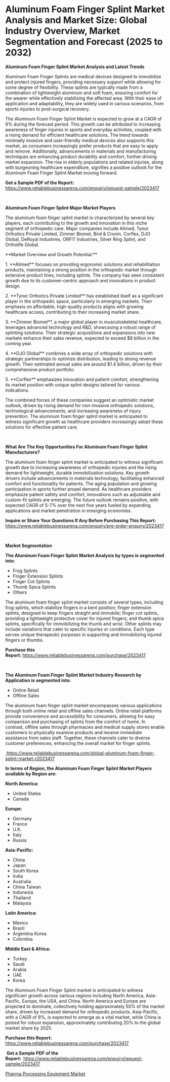 <p><h1>Aluminum Foam Finger Splint Market Analysis and Market Size: Global Industry Overview, Market Segmentation and Forecast (2025 to 2032)</h1></p><p><strong>Aluminum Foam Finger Splint Market Analysis and Latest Trends</strong></p>
<p><p>Aluminum Foam Finger Splints are medical devices designed to immobilize and protect injured fingers, providing necessary support while allowing for some degree of flexibility. These splints are typically made from a combination of lightweight aluminum and soft foam, ensuring comfort for the wearer while effectively stabilizing the affected area. With their ease of application and adaptability, they are widely used in various scenarios, from sports injuries to post-surgical recovery.</p><p>The Aluminum Foam Finger Splint Market is expected to grow at a CAGR of 9% during the forecast period. This growth can be attributed to increasing awareness of finger injuries in sports and everyday activities, coupled with a rising demand for efficient healthcare solutions. The trend towards minimally invasive and user-friendly medical devices also supports this market, as consumers increasingly prefer products that are easy to apply and remove. Additionally, advancements in materials and manufacturing techniques are enhancing product durability and comfort, further driving market expansion. The rise in elderly populations and related injuries, along with burgeoning healthcare expenditure, signifies a positive outlook for the Aluminum Foam Finger Splint Market moving forward.</p></p>
<p><strong>Get a Sample PDF of the Report:&nbsp;</strong> <a href="https://www.reliablebusinessarena.com/enquiry/request-sample/2023417?utm_campaign=3173&utm_medium=2&utm_source=Github&utm_content=ia&utm_term=06032025&utm_id=aluminum-foam-finger-splint">https://www.reliablebusinessarena.com/enquiry/request-sample/2023417</a></p>
<p>&nbsp;</p>
<p><strong>Aluminum Foam Finger Splint Major Market Players</strong></p>
<p><p>The aluminum foam finger splint market is characterized by several key players, each contributing to the growth and innovation in this niche segment of orthopedic care. Major companies include Alimed, Tynor Orthotics Private Limited, Zimmer Biomet, Bird & Cronin, Corflex, DJO Global, DeRoyal Industries, ORFIT Industries, Silver Ring Splint, and Ortholife Global.</p><p>**Market Overview and Growth Potential:**</p><p>1. **Alimed** focuses on providing ergonomic solutions and rehabilitation products, maintaining a strong position in the orthopedic market through extensive product lines, including splints. The company has seen consistent growth due to its customer-centric approach and innovations in product design.</p><p>2. **Tynor Orthotics Private Limited** has established itself as a significant player in the orthopedic space, particularly in emerging markets. Their emphasis on affordable, high-quality products aligns with growing healthcare access, contributing to their increasing market share.</p><p>3. **Zimmer Biomet**, a major global player in musculoskeletal healthcare, leverages advanced technology and R&D, showcasing a robust range of splinting solutions. Their strategic acquisitions and expansions into new markets enhance their sales revenue, expected to exceed $8 billion in the coming year.</p><p>4. **DJO Global** combines a wide array of orthopedic solutions with strategic partnerships to optimize distribution, leading to strong revenue growth. Their estimated annual sales are around $1.4 billion, driven by their comprehensive product portfolio.</p><p>5. **Corflex** emphasizes innovation and patient comfort, strengthening its market position with unique splint designs tailored for various indications. </p><p>The combined forces of these companies suggest an optimistic market outlook, driven by rising demand for non-invasive orthopedic solutions, technological advancements, and increasing awareness of injury prevention. The aluminum foam finger splint market is anticipated to witness significant growth as healthcare providers increasingly adopt these solutions for effective patient care.</p></p>
<p>&nbsp;</p>
<p><strong>What Are The Key Opportunities For Aluminum Foam Finger Splint Manufacturers?</strong></p>
<p><p>The aluminum foam finger splint market is anticipated to witness significant growth due to increasing awareness of orthopedic injuries and the rising demand for lightweight, durable immobilization solutions. Key growth drivers include advancements in materials technology, facilitating enhanced comfort and functionality for patients. The aging population and growing participation in sports further propel demand. As healthcare providers emphasize patient safety and comfort, innovations such as adjustable and custom-fit splints are emerging. The future outlook remains positive, with expected CAGR of 5-7% over the next five years fueled by expanding applications and market penetration in emerging economies.</p></p>
<p><strong>Inquire or Share Your Questions If Any Before Purchasing This Report:</strong> <a href="https://www.reliablebusinessarena.com/enquiry/pre-order-enquiry/2023417?utm_campaign=3173&utm_medium=2&utm_source=Github&utm_content=ia&utm_term=06032025&utm_id=aluminum-foam-finger-splint">https://www.reliablebusinessarena.com/enquiry/pre-order-enquiry/2023417</a></p>
<p>&nbsp;</p>
<p><strong>Market Segmentation</strong></p>
<p><strong>The Aluminum Foam Finger Splint Market Analysis by types is segmented into:</strong></p>
<p><ul><li>Frog Splints</li><li>Finger Extension Splints</li><li>Finger Cot Splints</li><li>Thumb Spica Splints</li><li>Others</li></ul></p>
<p><p>The aluminum foam finger splint market consists of several types, including frog splints, which stabilize fingers in a bent position; finger extension splints, designed to keep fingers straight and immobile; finger cot splints, providing a lightweight protective cover for injured fingers; and thumb spica splints, specifically for immobilizing the thumb and wrist. Other splints may include variations that cater to specific injuries or conditions. Each type serves unique therapeutic purposes in supporting and immobilizing injured fingers or thumbs.</p></p>
<p><strong>Purchase this Report:&nbsp;</strong><a href="https://www.reliablebusinessarena.com/purchase/2023417?utm_campaign=3173&utm_medium=2&utm_source=Github&utm_content=ia&utm_term=06032025&utm_id=aluminum-foam-finger-splint">https://www.reliablebusinessarena.com/purchase/2023417</a></p>
<p>&nbsp;</p>
<p><strong>The Aluminum Foam Finger Splint Market Industry Research by Application is segmented into:</strong></p>
<p><ul><li>Online Retail</li><li>Offline Sales</li></ul></p>
<p><p>The aluminum foam finger splint market encompasses various applications through both online retail and offline sales channels. Online retail platforms provide convenience and accessibility for consumers, allowing for easy comparison and purchasing of splints from the comfort of home. In contrast, offline sales through pharmacies and medical supply stores enable customers to physically examine products and receive immediate assistance from sales staff. Together, these channels cater to diverse customer preferences, enhancing the overall market for finger splints.</p></p>
<p><a href="https://www.reliablebusinessarena.com/global-aluminum-foam-finger-splint-market-r2023417?utm_campaign=3173&utm_medium=2&utm_source=Github&utm_content=ia&utm_term=06032025&utm_id=aluminum-foam-finger-splint">&nbsp;https://www.reliablebusinessarena.com/global-aluminum-foam-finger-splint-market-r2023417</a></p>
<p><strong>In terms of Region, the Aluminum Foam Finger Splint Market Players available by Region are:</strong></p>
<p>
    <p> <strong> North America: </strong>
        <ul>
            <li>United States</li>
            <li>Canada</li>
        </ul>
        </p> 
    <p> <strong> Europe: </strong>
        <ul>
            <li>Germany</li>
            <li>France</li>
            <li>U.K.</li>
            <li>Italy</li>
            <li>Russia</li>
        </ul>
        </p> 
    <p> <strong> Asia-Pacific: </strong>
        <ul>
            <li>China</li>
            <li>Japan</li>
            <li>South Korea</li>
            <li>India</li>
            <li>Australia</li>
            <li>China Taiwan</li>
            <li>Indonesia</li>
            <li>Thailand</li>
            <li>Malaysia</li>
        </ul>
        </p> 
    <p> <strong> Latin America: </strong>
        <ul>
            <li>Mexico</li>
            <li>Brazil</li>
            <li>Argentina Korea</li>
            <li>Colombia</li>
        </ul>
        </p> 
    <p> <strong> Middle East & Africa: </strong>
        <ul>
            <li>Turkey</li>
            <li>Saudi</li>
            <li>Arabia</li>
            <li>UAE</li>
            <li>Korea</li>
        </ul>
    </p>
    </p>
<p><p>The Aluminum Foam Finger Splint market is anticipated to witness significant growth across various regions including North America, Asia-Pacific, Europe, the USA, and China. North America and Europe are projected to dominate, collectively holding approximately 55% of the market share, driven by increased demand for orthopedic products. Asia-Pacific, with a CAGR of 8%, is expected to emerge as a vital market, while China is poised for robust expansion, approximately contributing 20% to the global market share by 2025.</p></p>
<p><strong>Purchase this Report: </strong><a href="https://www.reliablebusinessarena.com/purchase/2023417?utm_campaign=3173&utm_medium=2&utm_source=Github&utm_content=ia&utm_term=06032025&utm_id=aluminum-foam-finger-splint">https://www.reliablebusinessarena.com/purchase/2023417</a></p>
<p>&nbsp;<strong>Get a Sample PDF of the Report:&nbsp;&nbsp;</strong><a href="https://www.reliablebusinessarena.com/enquiry/request-sample/2023417?utm_campaign=3173&utm_medium=2&utm_source=Github&utm_content=ia&utm_term=06032025&utm_id=aluminum-foam-finger-splint">https://www.reliablebusinessarena.com/enquiry/request-sample/2023417</a></p>
<p><strong></strong></p>
<p><p><a href="https://github.com/saklpelzami95/Market-Research-Report-List-1/blob/main/pharma-processing-equipment-market.md?utm_campaign=3173&utm_medium=2&utm_source=Github&utm_content=ia&utm_term=06032025&utm_id=aluminum-foam-finger-splint">Pharma Processing Equipment Market</a></p></p>